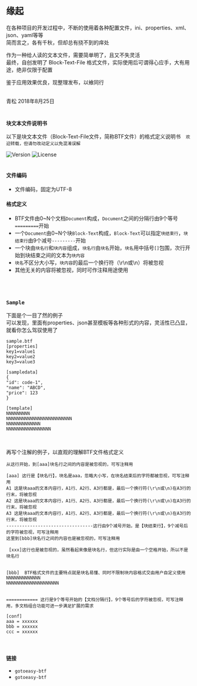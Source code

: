 # `缘起`
在各种项目的开发过程中，不断的使用着各种配置文件，ini、properties、xml、json、yaml等等<br>
简而言之，各有千秋，但却总有挠不到的痒处

作为一种给人读的文本文件，需要简单明了，且又不失灵活<br>
最终，自创发明了 Block-Text-File 格式文件，实际使用后可谓得心应手，大有用途，绝非仅限于配置

鉴于应用效果优良，现整理发布，以飨同行

<br>
青松 2018年8月25日
<br>
<br>

### `块文本文件说明书`
以下是块文本文件（Block-Text-File文件，简称BTF文件）的格式定义说明书　`欢迎转载，但请勿改动定义以免混淆误解`

![Version](https://img.shields.io/badge/Version-1.0.0-brightgreen.svg)
![License](https://img.shields.io/badge/License-Apache%202-brightgreen.svg)
<br>
<br>

#### 文件编码
* 文件编码，固定为UTF-8

#### 格式定义
* BTF文件由0~N个文档`Document`构成，`Document`之间的分隔行由9个等号`=========`开始
* 一个`Document`由0~N个块`Block-Text`构成，`Block-Text`可以指定`块结束行`，`块结束行`由9个减号`---------`开始
* 一个块由`块名行`和`块内容`组成，`块名行`由`块名`开始，`块名`用中括号`[]`包围，次行开始到块结束之间的文本为`块内容`
* `块名`不区分大小写，`块内容`的最后一个换行符（\r\n或\n）将被忽视
* 其他无关的内容将被忽视，同时可作注释用途使用
<br>
<br>

### `Sample`
下面是个一目了然的例子<br>
可以发现，里面有properties、json甚至模板等各种形式的内容，灵活性已凸显，就看你怎么驾驭使用了
```
sample.btf
[properties]
key1=value1
key2=value2
key3=value3

[sampledata]
{
"id": code-1",
"name": "ABCD",
"price": 123
}

[template]
NNNNNNNNN
NNNNNNNNNNNNNNNNNNNNNNNNN
NNNNNNNNNNNNN
NNNNNNNNNNNNNNNNN
```
<br>

再写个注解的例子，以直观的理解BTF文件格式定义
```
从这行开始，到[aaa]块名行之间的内容是被忽视的，可写注释用

[aaa] 这行是【块名行】，块名是aaa，忽略大小写，在块名结束后的字符都被忽视，可写注释用
A1 这是块aaa的文本内容行，A1行、A2行、A3行都是，最后一个换行符(\r\n或\n)在A3行的行末，将被忽视
A2 这是块aaa的文本内容行，A1行、A2行、A3行都是，最后一个换行符(\r\n或\n)在A3行的行末，将被忽视
A3 这是块aaa的文本内容行，A1行、A2行、A3行都是，最后一个换行符(\r\n或\n)在A3行的行末，将被忽视
---------------------------------这行由9个减号开始，是【块结束行】，9个减号后的字符被忽视，可写注释用
这里到[bbb]块名行之间的内容也是被忽视的，可写注释用

 [xxx]这行也是被忽视的，虽然看起来像是块名行，但这行实际是由一个空格开始，所以不是块名行
 
 
[bbb]  BTF格式文件的主要特点就是块名易懂、同时不限制块内容格式交由用户自定义使用
NNNNNNNNNNNNN
NNNNNNNNNNNNNNNNNNNN


============ 这行是9个等号开始的【文档分隔行】，9个等号后的字符被忽视，可写注释用，多文档组合功能可进一步满足扩展的需求

[conf]
aaa = xxxxxx
bbb = xxxxxx
ccc = xxxxxx
```
<br>

### `链接`
* `gotoeasy-btf`
* `gotoeasy-btf`
